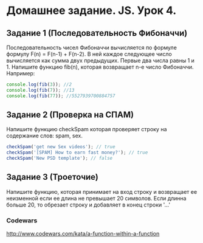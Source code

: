 <!-- Урок 4.
Функции
•	Рекурсия
•	Стек
•	Именованные функциональные выражения
Структуры данных
•	Введение в методы и свойства
•	Числа
•	Строки -->


# Домашнее задание. JS. Урок 4.


## Задание 1 (Последовательность Фибоначчи)
Последовательность чисел Фибоначчи вычисляется по формуле формулу F(n) = F(n-1) + F(n-2). В ней каждое следующее число вычисляется как сумма двух предыдущих. Первые два числа равны 1 и 1.
Напишите функцию fib(n), которая возвращает n-е число Фибоначчи.
Например:
```js
console.log(fib(3)); //2
console.log(fib(7)); //13
console.log(fib(77)); //5527939700884757
```


## Задание 2 (Проверка на СПАМ)
Напишите функцию checkSpam которая проверяет строку на содержание слов: spam, sex.
```js
checkSpam('get new Sex videos'); // true
checkSpam('[SPAM] How to earn fast money?'); // true
checkSpam('New PSD template'); // false
```


## Задание 3 (Троеточие)
Напишите функцию, которая принимает на вход строку и возвращает ее неизменной если ее длина не превышает 20 символов. Если длинна больше 20, то обрезает строку и добавляет в конец строки '...'


### Codewars
http://www.codewars.com/kata/a-function-within-a-function

